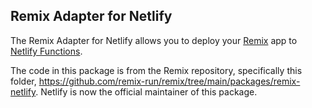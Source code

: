 ## Remix Adapter for Netlify

The Remix Adapter for Netlify allows you to deploy your [Remix](https://remix.run) app to
[Netlify Functions](https://docs.netlify.com/functions/overview/).

The code in this package is from the Remix repository, specifically this folder,
https://github.com/remix-run/remix/tree/main/packages/remix-netlify. Netlify is now the official maintainer of this
package.
